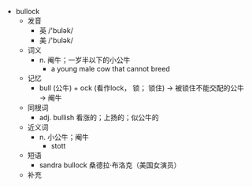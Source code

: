 - bullock
  - 发音
    - 英 /'bulək/
    - 美 /'bulək/
  - 词义
    - n. 阉牛；一岁半以下的小公牛
      - a young male cow that cannot breed
  - 记忆
    - bull (公牛) + ock (看作lock， 锁； 锁住) → 被锁住不能交配的公牛 → 阉牛
  - 同根词
    - adj. bullish 看涨的；上扬的；似公牛的
  - 近义词
    - n. 小公牛；阉牛
      - stott
  - 短语
    - sandra bullock 桑德拉·布洛克（美国女演员）
  - 补充